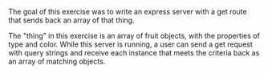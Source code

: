The goal of this exercise was to write an express server with a get route that sends back an array of that thing.

The "thing" in this exercise is an array of fruit objects, with the properties of type and color. While this server is running, a user can send a get request with query strings and receive each instance that meets the criteria back as an array of matching objects.